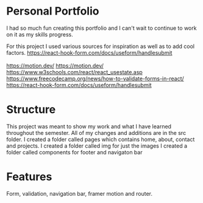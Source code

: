 # Personal Portfolio
I had so much fun creating this portfolio and I can't wait to continue to work on it as my skills progress.

For this project I used various sources for inspiration as well as to add cool factors.
https://react-hook-form.com/docs/useform/handlesubmit
        <br></br>
https://motion.dev/
https://motion.dev/
https://www.w3schools.com/react/react_usestate.asp
https://www.freecodecamp.org/news/how-to-validate-forms-in-react/
https://react-hook-form.com/docs/useform/handlesubmit

# Structure
This project was meant to show my work and what I have learned throughout the semester. 
All of my changes and additions are in the src folder.
I created a folder called pages which contains home, about, contact and projects.
I created a folder called img for just the images
I created a folder called components for footer and navigaton bar

# Features
Form, validation, navigation bar, framer motion and router. 
